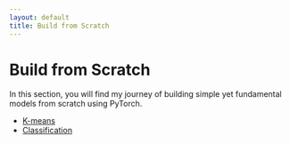 ```yaml
---
layout: default
title: Build from Scratch
---
```


# Build from Scratch

In this section, you will find my journey of building simple yet fundamental models from scratch using PyTorch.

- [K-means](codes/k_means.md)
- [Classification](codes/classification.md)

